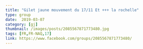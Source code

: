 ```yaml
---
title: "Gilet jaune mouvement du 17/11 Et +++ la rochelle"
type: group
date:  2019-03-07
category: [gj]
thumbnail: /images/posts/2085567871773480.jpg
tags: [FR,FR-NAQ,17]
link: https://www.facebook.com/groups/2085567871773480/
---
```

